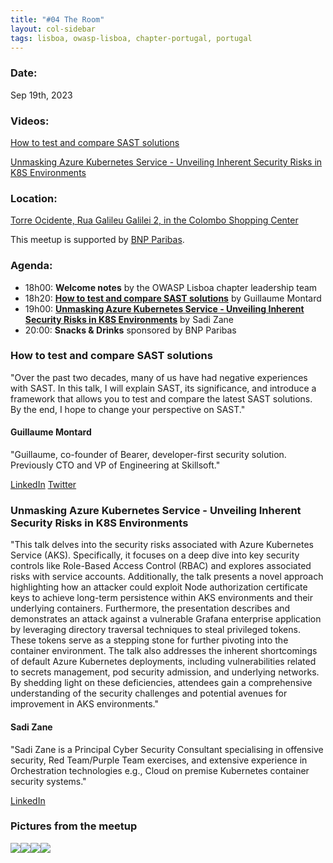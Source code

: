 ```yaml
---
title: "#04 The Room"
layout: col-sidebar
tags: lisboa, owasp-lisboa, chapter-portugal, portugal
---
```


### Date:
Sep 19th, 2023

### Videos:

[How to test and compare SAST solutions](https://www.youtube.com/watch?v=ca7QGXSU4Uk&t=2s)

[Unmasking Azure Kubernetes Service - Unveiling Inherent Security Risks in K8S Environments](https://www.youtube.com/watch?v=-NSoc_0qd_Q)

### Location:
[Torre Ocidente, Rua Galileu Galilei 2, in the Colombo Shopping Center](https://goo.gl/maps/kBcg5XbShzMqNGhJ9)

This meetup is supported by [BNP Paribas](https://www.bnpparibas.pt/).

### Agenda:
* 18h00: **Welcome notes** by the OWASP Lisboa chapter leadership team
* 18h20: **[How to test and compare SAST solutions](#how-to-test-and-compare-SAST-solutions)** by Guillaume Montard
* 19h00: **[Unmasking Azure Kubernetes Service - Unveiling Inherent Security Risks in K8S Environments](#unmasking-azure-kubernetes-service---unveiling-inherent-security-risks-in-k8s-environments)** by Sadi Zane
* 20:00: **Snacks & Drinks** sponsored by BNP Paribas

### How to test and compare SAST solutions
"Over the past two decades, many of us have had negative experiences with SAST. In this talk, I will explain SAST, its significance, and introduce a framework that allows you to test and compare the latest SAST solutions. By the end, I hope to change your perspective on SAST."

#### Guillaume Montard
"Guillaume, co-founder of Bearer, developer-first security solution. Previously CTO and VP of Engineering at Skillsoft."

[LinkedIn](https://www.linkedin.com/in/guillaumemontard/)
[Twitter](https://twitter.com/g_montard)


### Unmasking Azure Kubernetes Service - Unveiling Inherent Security Risks in K8S Environments
"This talk delves into the security risks associated with Azure Kubernetes Service (AKS). Specifically, it focuses on a deep dive into key security controls like Role-Based Access Control (RBAC) and explores associated risks with service accounts. Additionally, the talk presents a novel approach highlighting how an attacker could exploit Node authorization certificate keys to achieve long-term persistence within AKS environments and their underlying containers. Furthermore, the presentation describes and demonstrates an attack against a vulnerable Grafana enterprise application by leveraging directory traversal techniques to steal privileged tokens. These tokens serve as a stepping stone for further pivoting into the container environment. The talk also addresses the inherent shortcomings of default Azure Kubernetes deployments, including vulnerabilities related to secrets management, pod security admission, and underlying networks. By shedding light on these deficiencies, attendees gain a comprehensive understanding of the security challenges and potential avenues for improvement in AKS environments."

#### Sadi Zane
"Sadi Zane is a Principal Cyber Security Consultant specialising in offensive security, Red Team/Purple Team exercises, and extensive experience in Orchestration technologies e.g., Cloud on premise Kubernetes container security systems."

[LinkedIn](https://www.linkedin.com/in/sadi-zane-bb6430206/)

### Pictures from the meetup

![](2023-09-19/F64uuM4XEAAEHkV.jpeg)![](2023-09-19/F64uuM6WgAA9NeB.jpeg)![](2023-09-19/F64uuM6XoAAf_ZO.jpeg)![](2023-09-19/F64uuM5W4AA2egc.jpeg)